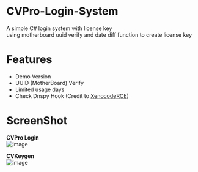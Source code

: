 # CVPro-Login-System
A simple C# login system with license key \
using motherboard uuid verify and date diff function to create license key

# Features
- Demo Version
- UUID (MotherBoard) Verify
- Limited usage days
- Check Dnspy Hook (Credit to [XenocodeRCE](https://github.com/XenocodeRCE))

# ScreenShot
**CVPro Login**\
![image](https://user-images.githubusercontent.com/64941708/153843472-537839bc-f09a-4bb5-bd3d-1e6a3064f6ff.png)

**CVKeygen**\
![image](https://user-images.githubusercontent.com/64941708/153843774-bdcb3876-bf24-4e3d-9edc-77b8d9139524.png)

